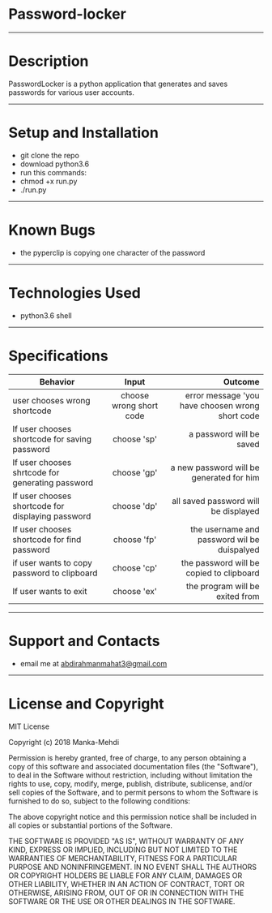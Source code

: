 # Password-locker
***
# Description
PasswordLocker is a python application that generates and saves passwords for various user accounts.
***
# Setup and Installation
* git clone the repo
* download python3.6
* run this commands:
* chmod +x run.py
* ./run.py
***
# Known Bugs
* the pyperclip is copying one character of the password
***
# Technologies Used
* python3.6 shell
***
# Specifications
| Behavior        | Input           | Outcome  |
| ------------- |:-------------:| -----:|
| user chooses wrong shortcode |choose wrong short code | error message 'you have choosen wrong short code |
| If user chooses shortcode for saving password| choose 'sp' | a password will be saved|
| If user chooses shrtcode for generating password | choose 'gp'| a new password will be generated for him |
| If user chooses shortcode for displaying password |  choose 'dp'| all saved password will be displayed |
| If user chooses shortcode for find password | choose 'fp'| the username and password wil be duispalyed |
|if user wants to copy password to clipboard| choose 'cp'|the password will be copied to clipboard|
|If user wants to exit| choose 'ex'| the program will be exited from|
***
# Support and Contacts
* email me at abdirahmanmahat3@gmail.com
***
# License and Copyright
MIT License

Copyright (c) 2018 Manka-Mehdi

Permission is hereby granted, free of charge, to any person obtaining a copy of this software and associated documentation files (the "Software"), to deal in the Software without restriction, including without limitation the rights to use, copy, modify, merge, publish, distribute, sublicense, and/or sell copies of the Software, and to permit persons to whom the Software is furnished to do so, subject to the following conditions:

The above copyright notice and this permission notice shall be included in all copies or substantial portions of the Software.

THE SOFTWARE IS PROVIDED "AS IS", WITHOUT WARRANTY OF ANY KIND, EXPRESS OR IMPLIED, INCLUDING BUT NOT LIMITED TO THE WARRANTIES OF MERCHANTABILITY, FITNESS FOR A PARTICULAR PURPOSE AND NONINFRINGEMENT. IN NO EVENT SHALL THE AUTHORS OR COPYRIGHT HOLDERS BE LIABLE FOR ANY CLAIM, DAMAGES OR OTHER LIABILITY, WHETHER IN AN ACTION OF CONTRACT, TORT OR OTHERWISE, ARISING FROM, OUT OF OR IN CONNECTION WITH THE SOFTWARE OR THE USE OR OTHER DEALINGS IN THE SOFTWARE.

